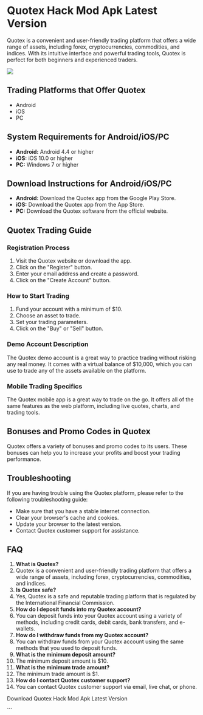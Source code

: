 # Quotex Hack Mod Apk Latest Version

Quotex is a convenient and user-friendly trading platform that offers a
wide range of assets, including forex, cryptocurrencies, commodities,
and indices. With its intuitive interface and powerful trading tools,
Quotex is perfect for both beginners and experienced traders.

[![](https://static.quotex.io/files/5_en/300_250.jpg)](https://traff.sbs/brokerqxsignupf)

## Trading Platforms that Offer Quotex

-   Android
-   iOS
-   PC

## System Requirements for Android/iOS/PC

-   **Android:** Android 4.4 or higher
-   **iOS:** iOS 10.0 or higher
-   **PC:** Windows 7 or higher

## Download Instructions for Android/iOS/PC

-   **Android:** Download the Quotex app from the Google Play Store.
-   **iOS:** Download the Quotex app from the App Store.
-   **PC:** Download the Quotex software from the official website.

## Quotex Trading Guide

### Registration Process

1.  Visit the Quotex website or download the app.
2.  Click on the "Register" button.
3.  Enter your email address and create a password.
4.  Click on the "Create Account" button.

### How to Start Trading

1.  Fund your account with a minimum of \$10.
2.  Choose an asset to trade.
3.  Set your trading parameters.
4.  Click on the "Buy" or "Sell" button.

### Demo Account Description

The Quotex demo account is a great way to practice trading without
risking any real money. It comes with a virtual balance of \$10,000,
which you can use to trade any of the assets available on the platform.

### Mobile Trading Specifics

The Quotex mobile app is a great way to trade on the go. It offers all
of the same features as the web platform, including live quotes, charts,
and trading tools.

## Bonuses and Promo Codes in Quotex

Quotex offers a variety of bonuses and promo codes to its users. These
bonuses can help you to increase your profits and boost your trading
performance.

## Troubleshooting

If you are having trouble using the Quotex platform, please refer to the
following troubleshooting guide:

-   Make sure that you have a stable internet connection.
-   Clear your browser\'s cache and cookies.
-   Update your browser to the latest version.
-   Contact Quotex customer support for assistance.

## FAQ

1.  **What is Quotex?**
2.  Quotex is a convenient and user-friendly trading platform that
    offers a wide range of assets, including forex, cryptocurrencies,
    commodities, and indices.
3.  **Is Quotex safe?**
4.  Yes, Quotex is a safe and reputable trading platform that is
    regulated by the International Financial Commission.
5.  **How do I deposit funds into my Quotex account?**
6.  You can deposit funds into your Quotex account using a variety of
    methods, including credit cards, debit cards, bank transfers, and
    e-wallets.
7.  **How do I withdraw funds from my Quotex account?**
8.  You can withdraw funds from your Quotex account using the same
    methods that you used to deposit funds.
9.  **What is the minimum deposit amount?**
10. The minimum deposit amount is \$10.
11. **What is the minimum trade amount?**
12. The minimum trade amount is \$1.
13. **How do I contact Quotex customer support?**
14. You can contact Quotex customer support via email, live chat, or
    phone.

Download Quotex Hack Mod Apk Latest Version

\`\`\`

